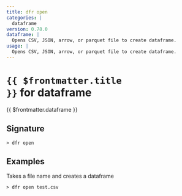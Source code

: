 ```yaml
---
title: dfr open
categories: |
  dataframe
version: 0.78.0
dataframe: |
  Opens CSV, JSON, arrow, or parquet file to create dataframe.
usage: |
  Opens CSV, JSON, arrow, or parquet file to create dataframe.
---
```


# <code>{{ $frontmatter.title }}</code> for dataframe

<div class='command-title'>{{ $frontmatter.dataframe }}</div>

## Signature

```> dfr open ```

## Examples

Takes a file name and creates a dataframe
```shell
> dfr open test.csv

```

